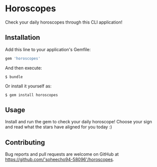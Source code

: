 # Horoscopes

Check your daily horoscopes through this CLI application!

## Installation

Add this line to your application's Gemfile:

```ruby
gem 'horoscopes'
```

And then execute:

    $ bundle

Or install it yourself as:

    $ gem install horoscopes

## Usage

Install and run the gem to check your daily horoscope! Choose your sign and read what the stars have aligned for you today :)

## Contributing

Bug reports and pull requests are welcome on GitHub at https://github.com/'soheecho94-58096'/horoscopes.
